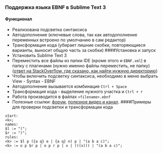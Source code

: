 ### Поддержка языка EBNF в Sublime Text 3
#### Функционал
* Реализована подсветка синтаксиса
* Автодополнение (ключевые слова, так как автодополнение переменных встроено по умолчанию в сам редактор)
* Трансформация кода (убирает лишние скобки, повторяющиеся варианты, выносит общую часть за скобки)
####Установка и запуск
* Установить Sublime Text 3
* Переместить все файлы из папки IDE (кроме этого и `EBNF.xml`) в папку с плагинами (нужно именно файлы переместить, не папку) ([ответ на StackOverflow, где сказано, как найти нужную директорию](https://stackoverflow.com/a/23032052))
* Чтобы включить подсветку синтаксиса, необходимо в меню выбрать View - Syntax - EBNF
* Автодополнение вызывается комбинацие `Ctrl + Space`
* Трансформация кода - выделение нужного участка и `Ctrl + r`
* Работа производится в файлах `<filename>.ebnf`
* Полезные ссылки: [форум](https://forum.sublimetext.com/), [полезное видео и канал](https://www.youtube.com/watch?v=g-ruMMef6Vw).
####Примеры для проверки подсветки и трансформации кода
```
start:
<k>;
names:
$l := "(";
$r := ")";
rules:
<k> := $l p ({a q} e | {a q} n) p | "(a b a c)";
<k> := o p $r p | o p r p | x | (((x))) | "(a b a c)"; 
```
